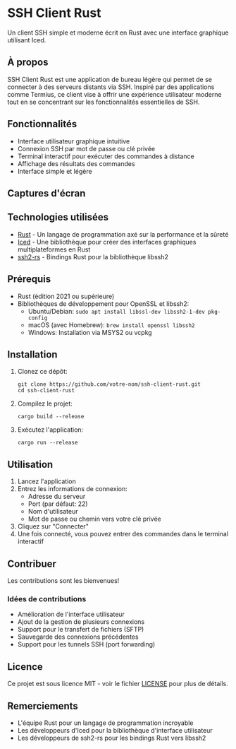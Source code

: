 # SSH Client Rust

Un client SSH simple et moderne écrit en Rust avec une interface graphique utilisant Iced.

## À propos

SSH Client Rust est une application de bureau légère qui permet de se connecter à des serveurs distants via SSH. Inspiré par des applications comme Termius, ce client vise à offrir une expérience utilisateur moderne tout en se concentrant sur les fonctionnalités essentielles de SSH.

## Fonctionnalités

- Interface utilisateur graphique intuitive
- Connexion SSH par mot de passe ou clé privée
- Terminal interactif pour exécuter des commandes à distance
- Affichage des résultats des commandes
- Interface simple et légère

## Captures d'écran


## Technologies utilisées

- [Rust](https://www.rust-lang.org/) - Un langage de programmation axé sur la performance et la sûreté
- [Iced](https://github.com/iced-rs/iced) - Une bibliothèque pour créer des interfaces graphiques multiplateformes en Rust
- [ssh2-rs](https://github.com/alexcrichton/ssh2-rs) - Bindings Rust pour la bibliothèque libssh2

## Prérequis

- Rust (édition 2021 ou supérieure)
- Bibliothèques de développement pour OpenSSL et libssh2:
  - Ubuntu/Debian: `sudo apt install libssl-dev libssh2-1-dev pkg-config`
  - macOS (avec Homebrew): `brew install openssl libssh2`
  - Windows: Installation via MSYS2 ou vcpkg

## Installation

1. Clonez ce dépôt:
   ```
   git clone https://github.com/votre-nom/ssh-client-rust.git
   cd ssh-client-rust
   ```

2. Compilez le projet:
   ```
   cargo build --release
   ```

3. Exécutez l'application:
   ```
   cargo run --release
   ```

## Utilisation

1. Lancez l'application
2. Entrez les informations de connexion:
   - Adresse du serveur
   - Port (par défaut: 22)
   - Nom d'utilisateur
   - Mot de passe ou chemin vers votre clé privée
3. Cliquez sur "Connecter"
4. Une fois connecté, vous pouvez entrer des commandes dans le terminal interactif

## Contribuer

Les contributions sont les bienvenues!

### Idées de contributions

- Amélioration de l'interface utilisateur
- Ajout de la gestion de plusieurs connexions
- Support pour le transfert de fichiers (SFTP)
- Sauvegarde des connexions précédentes
- Support pour les tunnels SSH (port forwarding)

## Licence

Ce projet est sous licence MIT - voir le fichier [LICENSE](LICENSE) pour plus de détails.

## Remerciements

- L'équipe Rust pour un langage de programmation incroyable
- Les développeurs d'Iced pour la bibliothèque d'interface utilisateur
- Les développeurs de ssh2-rs pour les bindings Rust vers libssh2